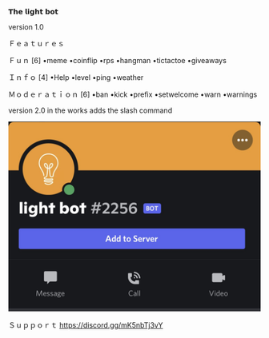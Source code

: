 𝗧𝗵𝗲 𝗹𝗶𝗴𝗵𝘁 𝗯𝗼𝘁





version 1.0




Ｆｅａｔｕｒｅｓ

Ｆｕｎ [6]
•meme
•coinflip
•rps
•hangman 
•tictactoe 
•giveaways 


Ｉｎｆｏ [4]
•Help
•level
•ping
•weather 


Ｍｏｄｅｒａｔｉｏｎ [6]
•ban 
•kick
•prefix 
•setwelcome 
•warn
•warnings 

version 2.0 in the works adds the slash
command 

![bot](4B9AB0C3-76D8-4C8C-8E99-446035A87F3A.jpeg)


Ｓｕｐｐｏｒｔ
https://discord.gg/mK5nbTj3vY







